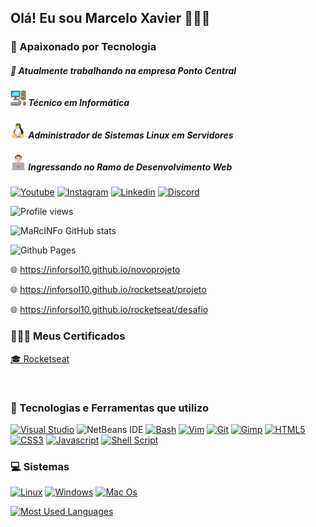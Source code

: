 ## Olá! Eu sou Marcelo Xavier 🙋🏻‍♂️

### 🤖 Apaixonado por Tecnologia

##### 🔭 Atualmente trabalhando na empresa Ponto Central

##### ![Alt text](computer-1.png) Técnico em Informática

##### ![Alt text](Crystal_Clear_app_tux-1.png) Administrador de Sistemas Linux em Servidores

##### ![Alt text](dev-1.png) Ingressando no Ramo de Desenvolvimento Web

[![Youtube](https://img.shields.io/badge/YouTube-FF0000?style=for-the-badge&logo=youtube&logoColor=white)]()
[![Instagram](https://img.shields.io/badge/Instagram-E4405F?style=for-the-badge&logo=instagram&logoColor=white)](https://instagran.com/oliveira.mx)
[![Linkedin](https://img.shields.io/badge/LinkedIn-0077B5?style=for-the-badge&logo=linkedin&logoColor=white)](https://linkedin.com)
[![Discord](https://img.shields.io/badge/Discord-7289DA?style=for-the-badge&logo=discord&logoColor=white)](https://discord.gg/sbXGEwNn)

<p align="left"> <img src="https://komarev.com/ghpvc/?username=inforsol10&color=yellow" alt="Profile views" /> </p>

![MaRcINFo GitHub stats](https://github-readme-stats.vercel.app/api?username=inforsol10&show_icons=true&theme=onedark)

![Github Pages](https://img.shields.io/badge/github%20pages-121013?style=for-the-badge&logo=github&logoColor=white)

🌐 https://inforsol10.github.io/novoprojeto

🌐 https://inforsol10.github.io/rocketseat/projeto

🌐 https://inforsol10.github.io/rocketseat/desafio

### 👨🏻‍🎓 Meus Certificados

[![]()🎓 Rocketseat](https://app.rocketseat.com.br/certificates/7aeecf5e-2628-4fdc-b171-970d094a3e39)

[![]()]()
### 🚀 Tecnologias e Ferramentas que utilizo

[![Visual Studio](https://img.shields.io/badge/Visual_Studio_Code-0078D4?style=for-the-badge&logo=visual%20studio%20code&logoColor=white)]()
![NetBeans IDE](https://img.shields.io/badge/NetBeansIDE-1B6AC6.svg?style=for-the-badge&logo=apache-netbeans-ide&logoColor=white)
[![Bash](https://img.shields.io/badge/GNU%20Bash-4EAA25?style=for-the-badge&logo=GNU%20Bash&logoColor=white)]()
[![Vim](https://img.shields.io/badge/VIM-%2311AB00.svg?&style=for-the-badge&logo=vim&logoColor=white)]()
[![Git](https://img.shields.io/badge/GIT-E44C30?style=for-the-badge&logo=git&logoColor=white)]()
[![Gimp](https://img.shields.io/badge/gimp-5C5543?style=for-the-badge&logo=gimp&logoColor=white)]()
[![HTML5](https://img.shields.io/badge/HTML-239120?style=for-the-badge&logo=html5&logoColor=white)]()
[![CSS3](https://img.shields.io/badge/CSS3-1572B6?style=for-the-badge&logo=css3&logoColor=white)]()
[![Javascript](https://img.shields.io/badge/JavaScript-F7DF1E?style=for-the-badge&logo=javascript&logoColor=black)]()
[![Shell Script](https://img.shields.io/badge/shell_script-%23121011.svg?style=for-the-badge&logo=gnu-bash&logoColor=white)]()

### 💻 Sistemas

[![Linux](https://img.shields.io/badge/Linux-FCC624?style=for-the-badge&logo=linux&logoColor=black)]()
[![Windows](https://img.shields.io/badge/Windows-0078D6?style=for-the-badge&logo=windows&logoColor=white)]()
[![Mac Os](https://img.shields.io/badge/mac%20os-000000?style=for-the-badge&logo=apple&logoColor=white)]()


[![Most Used Languages](https://github-readme-stats.vercel.app/api/top-langs/?username=inforsol10&layout=pie)]()


